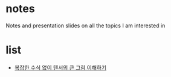 # notes

Notes and presentation slides on all the topics I am interested in

# list

* [복잡한 수식 없이 텐서의 큰 그림 이해하기](tensor/복잡한%20수식%20없이%20텐서의%20큰%20그림%20이해하기.md)
